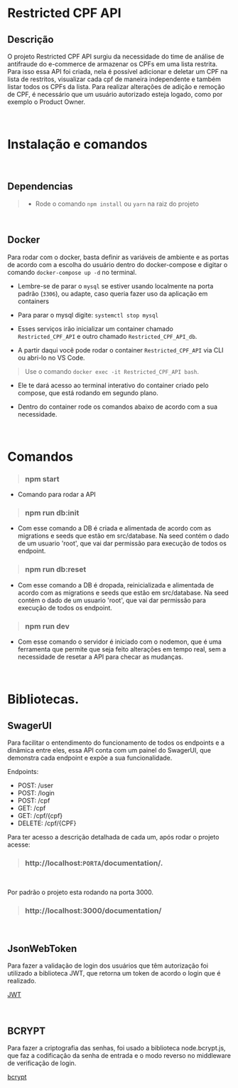 # Restricted CPF API

## Descrição

O projeto Restricted CPF API surgiu da necessidade do time de análise de antifraude do e-commerce de armazenar os CPFs em uma lista restrita.
Para isso essa API foi criada, nela é possível adicionar e deletar um CPF na lista de restritos, visualizar cada cpf de maneira independente e também listar todos os CPFs da lista.
Para realizar alterações de adição e remoção de CPF, é necessário que um usuário autorizado esteja logado, como por exemplo o Product Owner.

<br>

# Instalação e comandos

<br>

## Dependencias

> -   Rode o comando `npm install` ou `yarn` na raiz do projeto

<br>

## Docker

Para rodar com o docker, basta definir as variáveis de ambiente e as portas de acordo com a escolha do usuário dentro do docker-compose e digitar o comando `docker-compose up -d` no terminal.

-   Lembre-se de parar o `mysql` se estiver usando localmente na porta padrão (`3306`), ou adapte, caso queria fazer uso da aplicação em containers
-   Para parar o mysql digite: `systemctl stop mysql`

-   Esses serviços irão inicializar um container chamado `Restricted_CPF_API` e outro chamado `Restricted_CPF_API_db`.
-   A partir daqui você pode rodar o container `Restricted_CPF_API` via CLI ou abri-lo no VS Code.

> Use o comando `docker exec -it Restricted_CPF_API bash`.

-   Ele te dará acesso ao terminal interativo do container criado pelo compose, que está rodando em segundo plano.

-   Dentro do container rode os comandos abaixo de acordo com a sua necessidade.

<br>

# Comandos

> ### npm start

-   Comando para rodar a API

> ### npm run db:init

-   Com esse comando a DB é criada e alimentada de acordo com as migrations e seeds que estão em src/database. Na seed contém o dado de um usuario 'root', que vai dar permissão para execução de todos os endpoint.

> ### npm run db:reset

-   Com esse comando a DB é dropada, reinicializada e alimentada de acordo com as migrations e seeds que estão em src/database. Na seed contém o dado de um usuario 'root', que vai dar permissão para execução de todos os endpoint.

> ### npm run dev

-   Com esse comando o servidor é iniciado com o nodemon, que é uma ferramenta que permite que seja feito alterações em tempo real, sem a necessidade de resetar a API para checar as mudanças.

<br>

# Bibliotecas.

## SwagerUI

Para facilitar o entendimento do funcionamento de todos os endpoints e a dinâmica entre eles, essa API conta com um painel do SwagerUI, que demonstra cada endpoint e expõe a sua funcionalidade.

Endpoints:

-   POST: /user
-   POST: /login
-   POST: /cpf
-   GET: /cpf
-   GET: /cpf/{cpf}
-   DELETE: /cpf/{CPF}

Para ter acesso a descrição detalhada de cada um, após rodar o projeto acesse:
<br>

> ### http://localhost:`PORTA`/documentation/.

 <br>

Por padrão o projeto esta rodando na porta 3000.

> ### http://localhost:3000/documentation/

<br>

## JsonWebToken

Para fazer a validação de login dos usuários que têm autorização foi utilizado a biblioteca JWT, que retorna um token de acordo o login que é realizado.

<a href="https://www.npmjs.com/package/jsonwebtoken">JWT</a>

<br>

## BCRYPT

Para fazer a criptografia das senhas, foi usado a biblioteca node.bcrypt.js, que faz a codificação da senha de entrada e o modo reverso no middleware de verificação de login.

<a href="https://www.npmjs.com/package/bcrypt">bcrypt</a>
